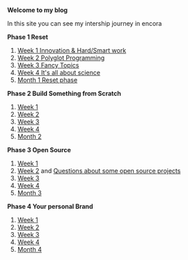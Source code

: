 **Welcome to my blog**

In this site you can see my intership journey in encora

**Phase 1 Reset**

1. [Week 1 Innovation & Hard/Smart work](week1.md)
2. [Week 2 Polyglot Programming](week2.md)
3. [Week 3 Fancy Topics](week3.md)
4. [Week 4 It's all about science](week4.md)
5. [Month 1 Reset phase](month.md)

**Phase 2 Build Something from Scratch**

1. [Week 1](week1-Phase2.md)
2. [Week 2](week2-Phase2.md)
3. [Week 3](week8.md)
4. [Week 4](week9.md)
5. [Month 2](month2.md)

**Phase 3 Open Source**

1. [Week 1](week10.md)
2. [Week 2](week11.md) and [Questions about some open source projects](questions.md)
3. [Week 3](week12.md)
4. [Week 4](Week13.md)
5. [Month 3](Month3.md)

**Phase 4 Your personal Brand**

1. [Week 1](week15.md)
2. [Week 2](week16.md)
3. [Week 3](week17.md)
4. [Week 4](week18.md)
5. [Month 4](month4.md)